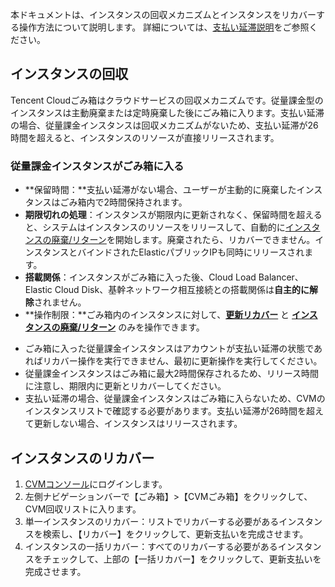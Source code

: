 本ドキュメントは、インスタンスの回収メカニズムとインスタンスをリカバーする操作方法について説明します。 詳細については、[支払い延滞説明](https://intl.cloud.tencent.com/document/product/213/2181)をご参照ください。 

## インスタンスの回収
Tencent Cloudごみ箱はクラウドサービスの回収メカニズムです。従量課金型のインスタンスは主動廃棄または定時廃棄した後にごみ箱に入ります。支払い延滞の場合、従量課金インスタンスは回収メカニズムがないため、支払い延滞が26時間を超えると、インスタンスのリソースが直接リリースされます。

### 従量課金インスタンスがごみ箱に入る

 - **保留時間：**支払い延滞がない場合、ユーザーが主動的に廃棄したインスタンスはごみ箱内で2時間保持されます。
 - **期限切れの処理**：インスタンスが期限内に更新されなく、保留時間を超えると、システムはインスタンスのリソースをリリースして、自動的に[インスタンスの廃棄/リターン](https://intl.cloud.tencent.com/document/product/213/4930)を開始します。廃棄されたら、リカバーできません。インスタンスとバインドされたElasticパブリックIPも同時にリリースされます。
 - **搭載関係**：インスタンスがごみ箱に入った後、Cloud Load Balancer、Elastic Cloud Disk、基幹ネットワーク相互接続との搭載関係は**自主的に解除**されません。
 - **操作制限：**ごみ箱内のインスタンスに対して、[**更新リカバー**](https://intl.cloud.tencent.com/document/product/213/6143) と [**インスタンスの廃棄/リターン**](https://intl.cloud.tencent.com/document/product/213/4930) のみを操作できます。
 
> 
- ごみ箱に入った従量課金インスタンスはアカウントが支払い延滞の状態であればリカバー操作を実行できません、最初に更新操作を実行してください。
- 従量課金インスタンスはごみ箱に最大2時間保存されるため、リリース時間に注意し、期限内に更新とリカバーしてください。
- 支払い延滞の場合、従量課金インスタンスはごみ箱に入らないため、CVMのインスタンスリストで確認する必要があります。支払い延滞が26時間を超えて更新しない場合、インスタンスはリリースされます。

## インスタンスのリカバー
 1. [CVMコンソール](https://console.cloud.tencent.com/cvm/)にログインします。
 2. 左側ナビゲーションバーで【ごみ箱】>【CVMごみ箱】をクリックして、CVM回収リストに入ります。
 3. 単一インスタンスのリカバー：リストでリカバーする必要があるインスタンスを検索し、【リカバー】をクリックして、更新支払いを完成させます。
 4. インスタンスの一括リカバー：すべてのリカバーする必要があるインスタンスをチェックして、上部の【一括リカバー】をクリックして、更新支払いを完成させます。

